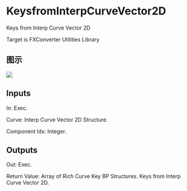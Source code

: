 # KeysfromInterpCurveVector2D

Keys from Interp Curve Vector 2D

Target is FXConverter Utilities Library

## 图示

![]($-20221218-19032099.png)

## Inputs

In: Exec.

Curve: Interp Curve Vector 2D Structure.

Component Idx: Integer.  

## Outputs

Out: Exec.

Return Value: Array of Rich Curve Key BP Structures. Keys from Interp Curve Vector 2D.

